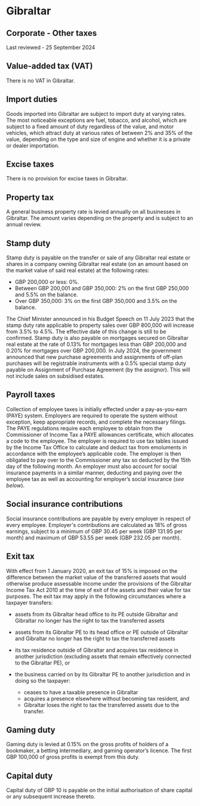 # Gibraltar
## Corporate - Other taxes
Last reviewed - 25 September 2024
## Value-added tax (VAT)
There is no VAT in Gibraltar.
## Import duties
Goods imported into Gibraltar are subject to import duty at varying rates. The most noticeable exceptions are fuel, tobacco, and alcohol, which are subject to a fixed amount of duty regardless of the value, and motor vehicles, which attract duty at various rates of between 2% and 35% of the value, depending on the type and size of engine and whether it is a private or dealer importation.
## Excise taxes
There is no provision for excise taxes in Gibraltar.
## Property tax
A general business property rate is levied annually on all businesses in Gibraltar. The amount varies depending on the property and is subject to an annual review.
## Stamp duty
Stamp duty is payable on the transfer or sale of any Gibraltar real estate or shares in a company owning Gibraltar real estate (on an amount based on the market value of said real estate) at the following rates:
  * GBP 200,000 or less: 0%.
  * Between GBP 200,001 and GBP 350,000: 2% on the first GBP 250,000 and 5.5% on the balance.
  * Over GBP 350,000: 3% on the first GBP 350,000 and 3.5% on the balance.


The Chief Minister announced in his Budget Speech on 11 July 2023 that the stamp duty rate applicable to property sales over GBP 800,000 will increase from 3.5% to 4.5%. The effective date of this change is still to be confirmed.
Stamp duty is also payable on mortgages secured on Gibraltar real estate at the rate of 0.13% for mortgages less than GBP 200,000 and 0.20% for mortgages over GBP 200,000.
In July 2024, the government announced that new purchase agreements and assignments of off-plan purchases will be registrable instruments with a 0.5% special stamp duty payable on Assignment of Purchase Agreement (by the assignor). This will not include sales on subsidised estates.
## Payroll taxes
Collection of employee taxes is initially effected under a pay-as-you-earn (PAYE) system. Employers are required to operate the system without exception, keep appropriate records, and complete the necessary filings.
The PAYE regulations require each employee to obtain from the Commissioner of Income Tax a PAYE allowances certificate, which allocates a code to the employee. The employer is required to use tax tables issued by the Income Tax Office to calculate and deduct tax from emoluments in accordance with the employee’s applicable code. The employer is then obligated to pay over to the Commissioner any tax so deducted by the 15th day of the following month.
An employer must also account for social insurance payments in a similar manner, deducting and paying over the employee tax as well as accounting for employer’s social insurance (_see below_).
## Social insurance contributions
Social insurance contributions are payable by every employer in respect of every employee.
Employer's contributions are calculated as 18% of gross earnings, subject to a minimum of GBP 30.45 per week (GBP 131.95 per month) and maximum of GBP 53.55 per week (GBP 232.05 per month).
## Exit tax
With effect from 1 January 2020, an exit tax of 15% is imposed on the difference between the market value of the transferred assets that would otherwise produce assessable income under the provisions of the Gibraltar Income Tax Act 2010 at the time of exit of the assets and their value for tax purposes. The exit tax may apply in the following circumstances where a taxpayer transfers:
  * assets from its Gibraltar head office to its PE outside Gibraltar and Gibraltar no longer has the right to tax the transferred assets


  * assets from its Gibraltar PE to its head office or PE outside of Gibraltar and Gibraltar no longer has the right to tax the transferred assets


  * its tax residence outside of Gibraltar and acquires tax residence in another jurisdiction (excluding assets that remain effectively connected to the Gibraltar PE), or


  * the business carried on by its Gibraltar PE to another jurisdiction and in doing so the taxpayer: 
    * ceases to have a taxable presence in Gibraltar
    * acquires a presence elsewhere without becoming tax resident, and
    * Gibraltar loses the right to tax the transferred assets due to the transfer.


## Gaming duty
Gaming duty is levied at 0.15% on the gross profits of holders of a bookmaker, a betting intermediary, and gaming operator’s licence. The first GBP 100,000 of gross profits is exempt from this duty.
## Capital duty
Capital duty of GBP 10 is payable on the initial authorisation of share capital or any subsequent increase thereto.
